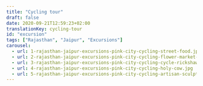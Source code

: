 ```yaml
---
title: "Cycling tour"
draft: false
date: 2020-09-21T12:59:23+02:00
translationKey: cycling-tour
id: "excursion"
tags: ["Rajasthan", "Jaipur", "Excursions"] 
carousel:
  - url: 1-rajasthan-jaipur-excursions-pink-city-cycling-street-food.jpg
  - url: 2-rajasthan-jaipur-excursions-pink-city-cycling-flower-market-visit.jpg
  - url: 3-rajasthan-jaipur-excursions-pink-city-cycling-cycle-rickshaw.jpg
  - url: 4-rajasthan-jaipur-excursions-pink-city-cycling-holy-cow.jpg
  - url: 5-rajasthan-jaipur-excursions-pink-city-cycling-artisan-sculpture-workshop.jpg
---
```



